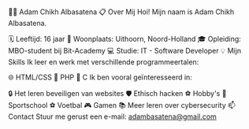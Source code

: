 👨‍💻 Adam Chikh Albasatena
📋 Over Mij
Hoi! Mijn naam is Adam Chikh Albasatena.

🗓️ Leeftijd: 16 jaar
🏡 Woonplaats: Uithoorn, Noord-Holland
🎓 Opleiding: MBO-student bij Bit-Academy
💻 Studie: IT - Software Developer
💡 Mijn Skills
Ik leer en werk met verschillende programmeertalen:

🌐 HTML/CSS
🐘 PHP
🔣 C
Ik ben vooral geïnteresseerd in:

🔒 Het leren beveiligen van websites
🛡️ Ethisch hacken
⚽ Hobby's
💪 Sportschool
⚽ Voetbal
🎮 Gamen
📚 Meer leren over cybersecurity
📫 Contact
Stuur me gerust een e-mail: adambasatena@gmail.com
